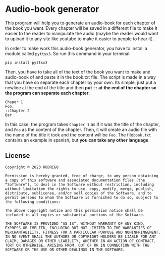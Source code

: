 # Audio-book generator
This program will help you to generate an audio-book for each chapter of the book you want. Every chapter will be saved in a different file to make it easier to the reader to manipulate the audio (maybe the reader would want to upload it to any site like youtube to make it easier to people to hear it). 

In order to make work this audio-book generator, you have to install a module called `pyttsx3`. So run this command in your terminal.
```
pip install pyttsx3
```
Then, you have to take all of the text of the book you want to make and audio-book of and paste it in the book.txt file. The script is made in a way that you have so separate each chapter by your own. Its simple, just put a newline at the end of the title and then **put ``::`` at the end of the chapter so the program can separate each chapter**. 
```
Chaper 1
Foo.
::Chapter 2
Bar
```
In this case, the program takes ``Chapter 1`` as if it was the title of the chapter, and ``Foo`` as the content of the chapter. Then, it will create an audio file with the name of the title it took and the content will be ``Foo``. The file``book.txt`` contains an example in spanish, but **you can take any other language**.

## License
```
Copyright © 2023 RODRIGO

Permission is hereby granted, free of charge, to any person obtaining a copy of this software and associated documentation files (the “Software”), to deal in the Software without restriction, including without limitation the rights to use, copy, modify, merge, publish, distribute, sublicense, and/or sell copies of the Software, and to permit persons to whom the Software is furnished to do so, subject to the following conditions:

The above copyright notice and this permission notice shall be included in all copies or substantial portions of the Software.

THE SOFTWARE IS PROVIDED “AS IS”, WITHOUT WARRANTY OF ANY KIND, EXPRESS OR IMPLIED, INCLUDING BUT NOT LIMITED TO THE WARRANTIES OF MERCHANTABILITY, FITNESS FOR A PARTICULAR PURPOSE AND NONINFRINGEMENT. IN NO EVENT SHALL THE AUTHORS OR COPYRIGHT HOLDERS BE LIABLE FOR ANY CLAIM, DAMAGES OR OTHER LIABILITY, WHETHER IN AN ACTION OF CONTRACT, TORT OR OTHERWISE, ARISING FROM, OUT OF OR IN CONNECTION WITH THE SOFTWARE OR THE USE OR OTHER DEALINGS IN THE SOFTWARE.
```
